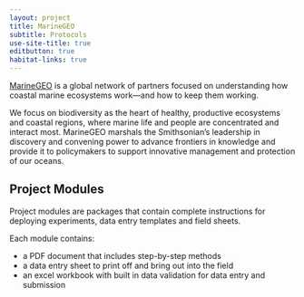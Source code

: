 ```yaml
---
layout: project
title: MarineGEO
subtitle: Protocols
use-site-title: true
editbutton: true
habitat-links: true
---
```


[MarineGEO](https://marinegeo.si.edu/) is a global network of partners focused on understanding how coastal marine ecosystems work—and how to keep them working.

We focus on biodiversity as the heart of healthy, productive ecosystems and coastal regions, where marine life and people are concentrated and interact most. MarineGEO marshals the Smithsonian’s leadership in discovery and convening power to advance frontiers in knowledge and provide it to policymakers to support innovative management and protection of our oceans.

## Project Modules

Project modules are packages that contain complete instructions for deploying experiments, data entry templates and field sheets.

Each module contains:
 - a PDF document that includes step-by-step methods
 - a data entry sheet to print off and bring out into the field
 - an excel workbook with built in data validation for data entry and submission
